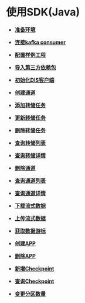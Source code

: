 # 使用SDK\(Java\)<a name="dayu_06_0045"></a>

-   **[准备环境](准备环境-12.md)**  

-   **[连接kafka consumer](连接kafka-consumer.md)**  

-   **[配置样例工程](配置样例工程-13.md)**  

-   **[导入第三方依赖包](导入第三方依赖包.md)**  

-   **[初始化DIS客户端](初始化DIS客户端-14.md)**  

-   **[创建通道](创建通道-15.md)**  

-   **[添加转储任务](添加转储任务-16.md)**  

-   **[更新转储任务](更新转储任务.md)**  

-   **[删除转储任务](删除转储任务-17.md)**  

-   **[查询转储列表](查询转储列表-18.md)**  

-   **[查询转储详情](查询转储详情-19.md)**  

-   **[删除通道](删除通道-20.md)**  

-   **[查询通道列表](查询通道列表-21.md)**  

-   **[查询通道详情](查询通道详情-22.md)**  

-   **[下载流式数据](下载流式数据-23.md)**  

-   **[上传流式数据](上传流式数据-24.md)**  

-   **[获取数据游标](获取数据游标-25.md)**  

-   **[创建APP](创建APP-26.md)**  

-   **[删除APP](删除APP-27.md)**  

-   **[新增Checkpoint](新增Checkpoint-28.md)**  

-   **[查询Checkpoint](查询Checkpoint-29.md)**  

-   **[变更分区数量](变更分区数量-30.md)**  


